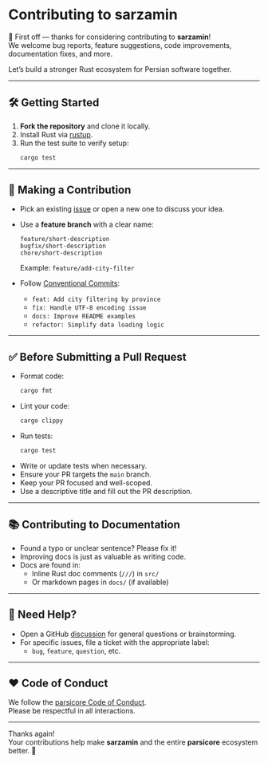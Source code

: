 # Contributing to sarzamin

🎉 First off — thanks for considering contributing to **sarzamin**!  
We welcome bug reports, feature suggestions, code improvements, documentation fixes, and more.

Let’s build a stronger Rust ecosystem for Persian software together.

---

## 🛠️ Getting Started

1. **Fork the repository** and clone it locally.
2. Install Rust via [rustup](https://rustup.rs).
3. Run the test suite to verify setup:
   ```bash
   cargo test
   ```

---

## 🌱 Making a Contribution

- Pick an existing [issue](https://github.com/parsicore/sarzamin/issues) or open a new one to discuss your idea.
- Use a **feature branch** with a clear name:
  ```
  feature/short-description
  bugfix/short-description
  chore/short-description
  ```
  Example: `feature/add-city-filter`

- Follow [Conventional Commits](https://www.conventionalcommits.org/):
  - `feat: Add city filtering by province`
  - `fix: Handle UTF-8 encoding issue`
  - `docs: Improve README examples`
  - `refactor: Simplify data loading logic`

---

## ✅ Before Submitting a Pull Request

- Format code:
  ```bash
  cargo fmt
  ```
- Lint your code:
  ```bash
  cargo clippy
  ```
- Run tests:
  ```bash
  cargo test
  ```
- Write or update tests when necessary.
- Ensure your PR targets the `main` branch.
- Keep your PR focused and well-scoped.
- Use a descriptive title and fill out the PR description.

---

## 📚 Contributing to Documentation

- Found a typo or unclear sentence? Please fix it!
- Improving docs is just as valuable as writing code.
- Docs are found in:
  - Inline Rust doc comments (`///`) in `src/`
  - Or markdown pages in `docs/` (if available)

---

## 💬 Need Help?

- Open a GitHub [discussion](https://github.com/parsicore/sarzamin/discussions) for general questions or brainstorming.
- For specific issues, file a ticket with the appropriate label:
  - `bug`, `feature`, `question`, etc.

---

## ❤️ Code of Conduct

We follow the [parsicore Code of Conduct](https://github.com/parsicore/.github/blob/main/CODE_OF_CONDUCT.md).  
Please be respectful in all interactions.

---

Thanks again!  
Your contributions help make **sarzamin** and the entire **parsicore** ecosystem better. 🚀

